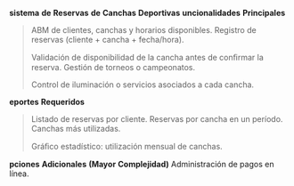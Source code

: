 **sistema** **de** **Reservas** **de** **Canchas** **Deportivas**
**uncionalidades** **Principales**

> ABM de clientes, canchas y horarios disponibles. Registro de reservas
> (cliente + cancha + fecha/hora).
>
> Validación de disponibilidad de la cancha antes de conﬁrmar la
> reserva. Gestión de torneos o campeonatos.
>
> Control de iluminación o servicios asociados a cada cancha.

**eportes** **Requeridos**

> Listado de reservas por cliente. Reservas por cancha en un período.
> Canchas más utilizadas.
>
> Gráﬁco estadístico: utilización mensual de canchas.

**pciones** **Adicionales** **(Mayor** **Complejidad)** Administración
de pagos en línea.
